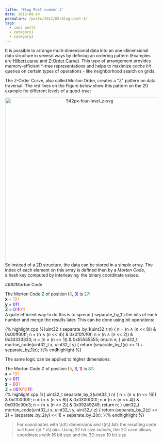 ```yaml
---
title: 'Blog Post number 2'
date: 2013-08-14
permalink: /posts/2013/08/blog-post-2/
tags:
  - cool posts
  - category1
  - category2
---
```

It is possible to arrange multi-dimensional data into an one-dimensional data structure in several ways by defining an ordering pattern (Examples are [Hilbert curve](https://en.wikipedia.org/wiki/Hilbert_curve) and [Z-Order Curve](https://en.wikipedia.org/wiki/Z-order_curve)). This type of arrangement provides memory-efficient \*-tree representations and helps to maximize _cache hit_ queries on certain types of operations - like neighborhood search on grids.

The Z-Order Curve, also called Morton Order, creates a "Z" pattern on data traversal. The red lines on the Figure below show this pattern on the 2D example for different levels of a _quad-tree_:
<center>
<img align="middle" src="https://filipecn.files.wordpress.com/2016/05/542px-four-level_z-svg.png" alt="542px-four-level_z-svg" width="542" height="542" />
</center>
So instead of a 2D structure, the data can be stored in a simple array. The index of each element on this array is defined then by a <em>Morton Code</em>, a hash key computed by interleaving  the binary coordinate values.

####Morton Code

<div class="message">
The Morton Code <strong><span style="color:#008080;">Z</span></strong> of position (<span style="color:#ff6600;">5</span>, <span style="color:#0000ff;">3</span>) is <span style="color:#008080;">27</span>:<br>
<strong>x</strong> = <span style="color:#ff6600;">101 </span><br>
<strong>y</strong> = <span style="color:#0000ff;">011 </span><br>
<strong><span style="color:#008080;">Z</span></strong> = <span style="color:#0000ff;">0</span><span style="color:#ff6600;">1</span><span style="color:#0000ff;">1</span><span style="color:#ff6600;">0</span><span style="color:#0000ff;">1</span><span style="color:#ff6600;">1</span><br>
</div>
A quite efficient way to do this is to spread (`separate_by_1`) the bits of each number and merge the results later. This can be done using bit operations:

{% highlight cpp %}uint32_t separate_by_1(uint32_t n) {
    n = (n ∧ (n << 8)) & 0x00ff00ff;
    n = (n ∧ (n << 4)) & 0x0f0f0f0f;
    n = (n ∧ (n << 2)) & 0x33333333;
    n = (n ∧ (n << 1)) & 0x55555555;
    return n;
}
uint32_t morton_code(uint32_t x, uint32_t y) {
    return (separate_by_1(y) << 1) + separate_by_1(x);
}{% endhighlight %}

The same logic can be applied to higher dimensions:

<div class="message">
The Morton Code <strong><span style="color:#008080;">Z</span></strong> of position (<span style="color:#ff6600;">5</span>, <span style="color:#0000ff;">3</span>, <span style="color:#ff0000;">1</span>) is <span style="color:#008080;">87</span>:<br>
<strong>x</strong> = <span style="color:#ff6600;">101 </span><br>
<strong>y</strong> = <span style="color:#0000ff;">011 </span><br>
<strong>z</strong> = <span style="color:#ff0000;">001 </span><br>
<strong><span style="color:#008080;">Z</span></strong> = <span style="color:#ff0000;">0</span><span style="color:#0000ff;">0</span><span style="color:#ff6600;">1<span style="color:#ff0000;">0</span></span><span style="color:#0000ff;">1</span><span style="color:#ff6600;">0<span style="color:#ff0000;">1</span></span><span style="color:#0000ff;">1</span><span style="color:#ff6600;">1</span>
</div>
{% highlight cpp %}
uint32_t separate_by_2(uint32_t n) {
    n = (n ∧ (n << 16)) & 0xff0000ff;
    n = (n ∧ (n << 8)) & 0x0300f00f;
    n = (n ∧ (n << 4)) & 0x030c30c3;
    n = (n ∧ (n << 2)) & 0x09249249;
    return n;
}
uint32_t morton_code(uint32_t x, uint32_t y, uint32_t z) {
    return (separate_by_2(z) << 2) + (separate_by_2(y) << 1) + separate_by_2(x);
}{% endhighlight %}

>For coordinates with \\(d\\) dimensions and \\(n\\) _bits_ the resulting code will have \\(d * n\\) _bits_. Using 32 bit size indices, the 2D case allows coordinates with 16 bit size and the 3D case 10 bit size.